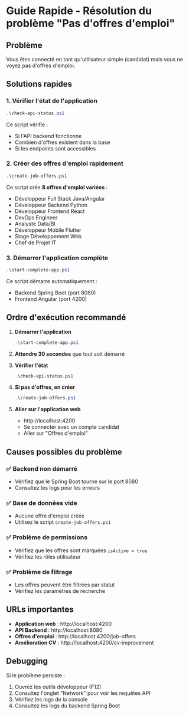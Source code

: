 # Guide Rapide - Résolution du problème "Pas d'offres d'emploi"

## Problème
Vous êtes connecté en tant qu'utilisateur simple (candidat) mais vous ne voyez pas d'offres d'emploi.

## Solutions rapides

### 1. Vérifier l'état de l'application
```powershell
.\check-api-status.ps1
```
Ce script vérifie :
- Si l'API backend fonctionne
- Combien d'offres existent dans la base
- Si les endpoints sont accessibles

### 2. Créer des offres d'emploi rapidement
```powershell
.\create-job-offers.ps1
```
Ce script crée **8 offres d'emploi variées** :
- Développeur Full Stack Java/Angular
- Développeur Backend Python  
- Développeur Frontend React
- DevOps Engineer
- Analyste Data/BI
- Développeur Mobile Flutter
- Stage Développement Web
- Chef de Projet IT

### 3. Démarrer l'application complète
```powershell
.\start-complete-app.ps1
```
Ce script démarre automatiquement :
- Backend Spring Boot (port 8080)
- Frontend Angular (port 4200)

## Ordre d'exécution recommandé

1. **Démarrer l'application**
   ```powershell
   .\start-complete-app.ps1
   ```

2. **Attendre 30 secondes** que tout soit démarré

3. **Vérifier l'état**
   ```powershell
   .\check-api-status.ps1
   ```

4. **Si pas d'offres, en créer**
   ```powershell
   .\create-job-offers.ps1
   ```

5. **Aller sur l'application web**
   - http://localhost:4200
   - Se connecter avec un compte candidat
   - Aller sur "Offres d'emploi"

## Causes possibles du problème

### ✅ Backend non démarré
- Vérifiez que le Spring Boot tourne sur le port 8080
- Consultez les logs pour les erreurs

### ✅ Base de données vide
- Aucune offre d'emploi créée
- Utilisez le script `create-job-offers.ps1`

### ✅ Problème de permissions
- Vérifiez que les offres sont marquées `isActive = true`
- Vérifiez les rôles utilisateur

### ✅ Problème de filtrage
- Les offres peuvent être filtrées par statut
- Vérifiez les paramètres de recherche

## URLs importantes
- **Application web** : http://localhost:4200
- **API Backend** : http://localhost:8080
- **Offres d'emploi** : http://localhost:4200/job-offers
- **Amélioration CV** : http://localhost:4200/cv-improvement

## Debugging
Si le problème persiste :
1. Ouvrez les outils développeur (F12)
2. Consultez l'onglet "Network" pour voir les requêtes API
3. Vérifiez les logs de la console
4. Consultez les logs du backend Spring Boot
